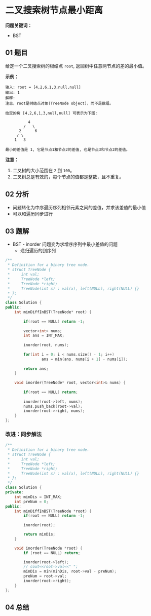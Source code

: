# 二叉搜索树节点最小距离
**问题关键词：**

- BST

## 01 题目

给定一个二叉搜索树的根结点 `root`, 返回树中任意两节点的差的最小值。

**示例：**

```
输入: root = [4,2,6,1,3,null,null]
输出: 1
解释:
注意，root是树结点对象(TreeNode object)，而不是数组。

给定的树 [4,2,6,1,3,null,null] 可表示为下图:

          4
        /   \
      2      6
     / \    
    1   3  

最小的差值是 1, 它是节点1和节点2的差值, 也是节点3和节点2的差值。
```

**注意：**

1. 二叉树的大小范围在 `2` 到 `100`。
2. 二叉树总是有效的，每个节点的值都是整数，且不重复。

## 02 分析

- 问题转化为中序遍历序列相邻元素之间的差值，并求该差值的最小值
- 可以和遍历同步进行

## 03 题解

- BST -  inorder 问题变为求增序序列中最小差值的问题
  - 递归遍历的到序列

```c++
/**
 * Definition for a binary tree node.
 * struct TreeNode {
 *     int val;
 *     TreeNode *left;
 *     TreeNode *right;
 *     TreeNode(int x) : val(x), left(NULL), right(NULL) {}
 * };
 */
class Solution {
public:
    int minDiffInBST(TreeNode* root) {
        
        if(root == NULL) return -1;
        
        vector<int> nums;
        int ans = INT_MAX;
        
        inorder(root, nums);
        
        for(int i = 0; i < nums.size() - 1; i++)
                ans = min(ans, nums[i + 1] - nums[i]);
        
        return ans;
    }
    
    void inorder(TreeNode* root, vector<int>& nums) {
        
        if(root == NULL) return;
        
        inorder(root->left, nums);
        nums.push_back(root->val);
        inorder(root->right, nums);
    }
};
```

### 改进：同步解法

```c++
/**
 * Definition for a binary tree node.
 * struct TreeNode {
 *     int val;
 *     TreeNode *left;
 *     TreeNode *right;
 *     TreeNode(int x) : val(x), left(NULL), right(NULL) {}
 * };
 */
class Solution {
private:
    int minDis = INT_MAX;
    int preNum = 0;
public:
    int minDiffInBST(TreeNode *root) {
        if(root == NULL) return -1;
        
        inorder(root);

        return minDis;
    }

    void inorder(TreeNode *root) {
        if (root == NULL) return;

        inorder(root->left);
        // cout<<root->val<<" ";
        minDis = min(minDis, root->val - preNum);
        preNum = root->val;
        inorder(root->right);
    }
};
```





## 04 总结


